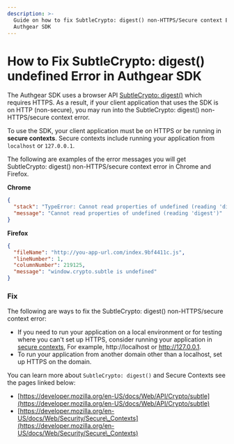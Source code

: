 ```yaml
---
description: >-
  Guide on how to fix SubtleCrypto: digest() non-HTTPS/Secure context Error in
  Authgear SDK
---
```


# How to Fix SubtleCrypto: digest() undefined Error in Authgear SDK

The Authgear SDK uses a browser API [SubtleCrypto: digest()](https://developer.mozilla.org/en-US/docs/Web/API/SubtleCrypto/digest) which requires HTTPS. As a result, if your client application that uses the SDK is on HTTP (non-secure), you may run into the SubtleCrypto: digest() non-HTTPS/secure context error.

To use the SDK, your client application must be on HTTPS or be running in **secure contexts**. Secure contexts include running your application from `localhost` or `127.0.0.1`.

The following are examples of the error messages you will get SubtleCrypto: digest() non-HTTPS/secure context error in Chrome and Firefox.

**Chrome**

```json
{
  "stack": "TypeError: Cannot read properties of undefined (reading 'digest')\n    at http://authgeartest.online/index.9bf4411c.js:1:219150\n    at p (http://authgeartest.online/index.9bf4411c.js:1:148005)\n    at o._invoke (http://authgeartest.online/index.9bf4411c.js:1:147765)\n    at Generator.next (http://authgeartest.online/index.9bf4411c.js:1:148364)\n    at e_ (http://authgeartest.online/index.9bf4411c.js:1:145029)\n    at i (http://authgeartest.online/index.9bf4411c.js:1:145227)\n    at http://authgeartest.online/index.9bf4411c.js:1:145288\n    at new Promise (<anonymous>)\n    at http://authgeartest.online/index.9bf4411c.js:1:145168\n    at iz (http://authgeartest.online/index.9bf4411c.js:1:219441)",
  "message": "Cannot read properties of undefined (reading 'digest')"
}
```

**Firefox**

```json
{
  "fileName": "http://you-app-url.com/index.9bf4411c.js",
  "lineNumber": 1,
  "columnNumber": 219125,
  "message": "window.crypto.subtle is undefined"
}
```

### Fix

The following are ways to fix the SubtleCrypto: digest() non-HTTPS/secure context error:

* If you need to run your application on a local environment or for testing where you can't set up HTTPS, consider running your application in [secure contexts](https://developer.mozilla.org/en-US/docs/Web/Security/Secure\_Contexts#when\_is\_a\_context\_considered\_secure), For example, http://localhost or http://127.0.0.1.
* To run your application from another domain other than a localhost, set up HTTPS on the domain.

You can learn more about `SubtleCrypto: digest()` and Secure Contexts see the pages linked below:

* [https://developer.mozilla.org/en-US/docs/Web/API/Crypto/subtle](https://developer.mozilla.org/en-US/docs/Web/API/Crypto/subtle)
* [https://developer.mozilla.org/en-US/docs/Web/Security/Secure\_Contexts](https://developer.mozilla.org/en-US/docs/Web/Security/Secure\_Contexts)
